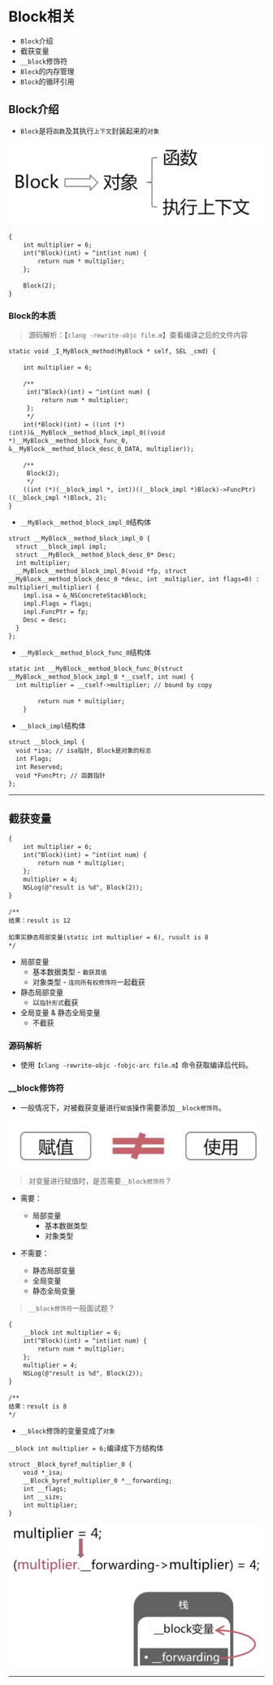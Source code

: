 # Block相关

- `Block`介绍
- 截获变量
- `__block`修饰符
- `Block`的内存管理
- `Block`的循环引用

## Block介绍

- `Block`是将`函数`及其执行`上下文`封装起来的`对象`

![Block的本质](https://github.com/Germtao/Objective-C-knowledge/blob/master/Block%E7%9B%B8%E5%85%B3/Block%E7%9A%84%E6%9C%AC%E8%B4%A8.png)

```
{    
    int multiplier = 6;
    int(^Block)(int) = ^int(int num) {
        return num * multiplier;
    };

    Block(2);
}
```

### Block的本质

> 源码解析：【`clang -rewrite-objc file.m`】查看编译之后的文件内容

```
static void _I_MyBlock_method(MyBlock * self, SEL _cmd) {

    int multiplier = 6;
    
    /**
     int(^Block)(int) = ^int(int num) {
         return num * multiplier;
     };
     */
    int(*Block)(int) = ((int (*)(int))&__MyBlock__method_block_impl_0((void *)__MyBlock__method_block_func_0, &__MyBlock__method_block_desc_0_DATA, multiplier));
    
    /**
     Block(2);
     */
    ((int (*)(__block_impl *, int))((__block_impl *)Block)->FuncPtr)((__block_impl *)Block, 2);
}
```

- `__MyBlock__method_block_impl_0`结构体

```
struct __MyBlock__method_block_impl_0 {
  struct __block_impl impl;
  struct __MyBlock__method_block_desc_0* Desc;
  int multiplier;
  __MyBlock__method_block_impl_0(void *fp, struct __MyBlock__method_block_desc_0 *desc, int _multiplier, int flags=0) : multiplier(_multiplier) {
    impl.isa = &_NSConcreteStackBlock;
    impl.Flags = flags;
    impl.FuncPtr = fp;
    Desc = desc;
  }
};
```

- `__MyBlock__method_block_func_0`结构体

```
static int __MyBlock__method_block_func_0(struct __MyBlock__method_block_impl_0 *__cself, int num) {
  int multiplier = __cself->multiplier; // bound by copy

        return num * multiplier;
    }
```

- `__block_impl`结构体

```
struct __block_impl {
  void *isa; // isa指针, Block是对象的标志
  int Flags;
  int Reserved;
  void *FuncPtr; // 函数指针
};
```

---

## 截获变量

```
{
    int multiplier = 6;
    int(^Block)(int) = ^int(int num) {
        return num * multiplier;
    };
    multiplier = 4;
    NSLog(@"result is %d", Block(2));
}

/**
结果：result is 12

如果实静态局部变量(static int multiplier = 6), rusult is 8
*/
```

- 局部变量
  - 基本数据类型 - `截获其值`
  - 对象类型 - `连同所有权修饰符`一起截获
- 静态局部变量
  - 以`指针形式`截获
- 全局变量 & 静态全局变量
  - 不截获

### 源码解析

- 使用`【clang -rewrite-objc -fobjc-arc file.m】`命令获取编译后代码。

### __block修饰符

- 一般情况下，对被截获变量进行`赋值`操作需要添加`__block修饰符`。

![__block修饰符](https://github.com/Germtao/Objective-C-knowledge/blob/master/Block%E7%9B%B8%E5%85%B3/__block%E4%BF%AE%E9%A5%B0%E7%AC%A61.png)

> 对变量进行赋值时，是否需要`__block修饰符`？

- 需要：
   - 局部变量
     - 基本数据类型
     - 对象类型
     
- 不需要：
   - 静态局部变量
   - 全局变量
   - 静态全局变量
   
> `__block修饰符`一般面试题？

```
{
    __block int multiplier = 6;
    int(^Block)(int) = ^int(int num) {
        return num * multiplier;
    };
    multiplier = 4;
    NSLog(@"result is %d", Block(2));
}

/**
结果：result is 8
*/
```
   
- `__block`修饰的变量变成了`对象`

`__block int multiplier = 6;`编译成下方结构体

```
struct _Block_byref_multiplier_0 {
    void *_isa;
    __Block_byref_multiplier_0 *__forwarding;
    int __flags;
    int __size;
    int multiplier;
}
```
![__block修饰符](https://github.com/Germtao/Objective-C-knowledge/blob/master/Block%E7%9B%B8%E5%85%B3/__block%E4%BF%AE%E9%A5%B0%E7%AC%A62.png)

--- 




